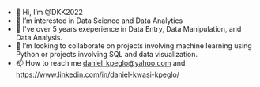 - 👋 Hi, I’m @DKK2022
- 👀 I’m interested in Data Science and Data Analytics
- 🌱 I've over 5 years exeperience in Data Entry, Data Manipulation, and Data Analysis.
- 💞️ I’m looking to collaborate on projects involving machine learning using Python or projects involving SQL and data visualization.
- 📫 How to reach me daniel_kpeglo@yahoo.com and https://www.linkedin.com/in/daniel-kwasi-kpeglo/

<!---
DKK2022/DKK2022 is a ✨ special ✨ repository because its `README.md` (this file) appears on your GitHub profile.
You can click the Preview link to take a look at your changes.
--->
